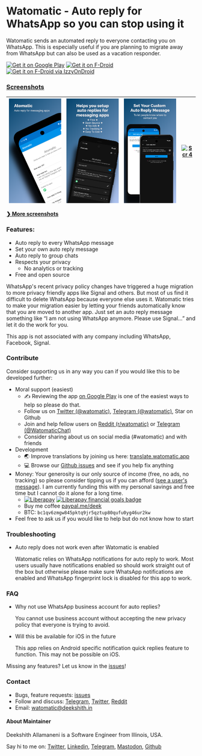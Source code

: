 # Watomatic - Auto reply for WhatsApp so you can stop using it
Watomatic sends an automated reply to everyone contacting you on WhatsApp. This is especially useful if you are planning to migrate away from WhatsApp but can also be used as a vacation responder.

<a href='https://play.google.com/store/apps/details?id=com.parishod.watomatic&pcampaignid=pcampaignidMKT-Other-global-all-co-prtnr-py-PartBadge-Mar2515-1'><img alt='Get it on Google Play' src='https://play.google.com/intl/en_us/badges/static/images/badges/en_badge_web_generic.png' height="60" /></a>
[<img src="https://f-droid.org/badge/get-it-on.png" alt="Get it on F-Droid" height="60">](https://f-droid.org/en/packages/com.parishod.watomatic/)
<a href='https://apt.izzysoft.de/fdroid/index/apk/com.parishod.watomatic'><img alt='Get it on F-Droid via IzzyOnDroid' src='https://gitlab.com/IzzyOnDroid/repo/-/raw/master/assets/IzzyOnDroid.png' height="60" /></a>

### [Screenshots](./media/screenshots/)

| [<img src="/media/screenshots/1.png" alt="Scr 1">][scr-page-link]  |  [<img src="/media/screenshots/2.png" alt="scr 2">][scr-page-link]  |  [<img src="/media/screenshots/3.png" alt="Scr 3">][scr-page-link]  |  [<img src="/media/screenshots/4.png" alt="Scr 4">][scr-page-link]  |
| ------------------------------------------- | ------------------------------------------ | ------- | ------ |

[**❯ More screenshots**](./media/screenshots/)

### Features:
- Auto reply to every WhatsApp message
- Set your own auto reply message
- Auto reply to group chats
- Respects your privacy
  - No analytics or tracking
- Free and open source

WhatsApp's recent privacy policy changes have triggered a huge migration to more privacy friendly apps like Signal and others. But most of us find it difficult to delete WhatsApp because everyone else uses it. Watomatic tries to make your migration easier by letting your friends automatically know that you are moved to another app. Just set an auto reply message something like “I am not using WhatsApp anymore. Please use Signal…” and let it do the work for you.

This app is not associated with any company including WhatsApp, Facebook, Signal.

### Contribute

Consider supporting us in any way you can if you would like this to be developed further:

- Moral support (easiest)
  - ✍️ Reviewing the app [on Google Play](https://play.google.com/store/apps/details?id=com.parishod.watomatic) 
    is one of the easiest ways to help so please do that.
  - Follow us on [Twitter (@watomatic)](https://twitter.com/watomatic), [Telegram (@watomatic)](https://t.me/watomatic/), Star on Github
  - Join and help fellow users on [Reddit (r/watomatic)](https://www.reddit.com/r/watomatic/) or [Telegram (@WatomaticChat)](https://t.me/WatomaticChat)
  - Consider sharing about us on social media (#watomatic) and with friends
- Development
  - 🌏 Improve translations by joining us here: [translate.watomatic.app](https://translate.watomatic.app/)
  - 💻 Browse our [Github issues](https://github.com/adeekshith/watomatic/issues) and see if you help fix anything
- Money: 
  Your generosity is our only source of income (free, no ads, no tracking) so please consider tipping us if you can afford ([see a user's message](https://github.com/adeekshith/watomatic/issues/249)).
  I am currently funding this with my personal savings and free time but I cannot do it alone for a long time.
  - [![Liberapay](https://liberapay.com/assets/widgets/donate.svg)](https://liberapay.com/dk/donate) [![Liberapay financial goals badge](https://img.shields.io/liberapay/goal/dk?color=%23BF360C&label=%F0%9F%92%B0%20Goal%20%F0%9F%A4%92&style=for-the-badge)](https://liberapay.com/dk/donate)
  - Buy me coffee [paypal.me/deek](https://paypal.me/deek)
  - BTC: `bc1qv6zmgw845pktq9jr5qztup80qufu0yg46ur2kw`
- Feel free to ask us if you would like to help but do not know how to start

### Troubleshooting

- Auto reply does not work even after Watomatic is enabled
  
  Watomatic relies on WhatsApp notifications for auto reply to work. Most users usually have notifications enabled so should work straight out of the box but otherwise please make sure WhatsApp notifications are enabled and WhatsApp fingerprint lock is disabled for this app to work.

### FAQ

- Why not use WhatsApp business account for auto replies?
  
  You cannot use business account without accepting the new privacy policy that everyone is trying to avoid.

- Will this be available for iOS in the future
  
  This app relies on Android specific notification quick replies feature to function. This may not be possible on iOS.

Missing any features? Let us know in the [issues](https://github.com/adeekshith/watomatic/issues)!


### Contact

- Bugs, feature requests: [issues](https://github.com/adeekshith/watomatic/issues/)
- Follow and discuss: [Telegram](https://t.me/watomatic), [Twitter](https://twitter.com/watomatic), [Reddit](https://www.reddit.com/r/watomatic/)
- Email: watomatic@deekshith.in

#### About Maintainer

Deekshith Allamaneni is a Software Engineer from Illinois, USA. 

Say hi to me on: [Twitter](https://twitter.com/adeekshith), [Linkedin](https://www.linkedin.com/in/adeekshith/), [Telegram](https://t.me/adeekshith), [Mastodon](https://mastodon.technology/@dsoft), [Github](https://github.com/adeekshith) 

[scr-page-link]: ./media/screenshots/
